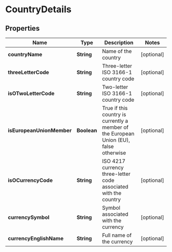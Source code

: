 
# CountryDetails

## Properties
Name | Type | Description | Notes
------------ | ------------- | ------------- | -------------
**countryName** | **String** | Name of the country |  [optional]
**threeLetterCode** | **String** | Three-letter ISO 3166-1 country code |  [optional]
**isOTwoLetterCode** | **String** | Two-letter ISO 3166-1 country code |  [optional]
**isEuropeanUnionMember** | **Boolean** | True if this country is currently a member of the European Union (EU), false otherwise |  [optional]
**isOCurrencyCode** | **String** | ISO 4217 currency three-letter code associated with the country |  [optional]
**currencySymbol** | **String** | Symbol associated with the currency |  [optional]
**currencyEnglishName** | **String** | Full name of the currency |  [optional]



